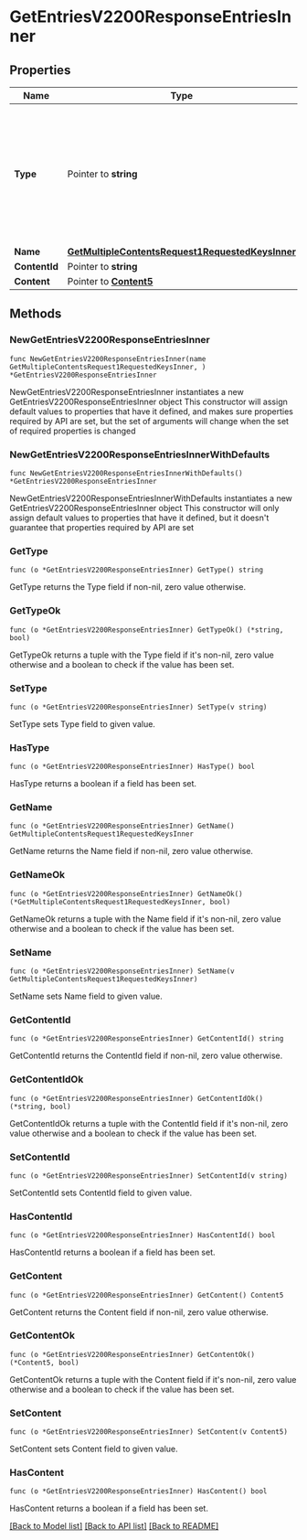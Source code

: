 # GetEntriesV2200ResponseEntriesInner

## Properties

Name | Type | Description | Notes
------------ | ------------- | ------------- | -------------
**Type** | Pointer to **string** | Declares the type of a Nessie content object, which is currently one of ICEBERG_TABLE, DELTA_LAKE_TABLE, ICEBERG_VIEW, NAMESPACE or UDF, which are the discriminator mapping values of the &#39;Content&#39; type. | [optional] 
**Name** | [**GetMultipleContentsRequest1RequestedKeysInner**](GetMultipleContentsRequest1RequestedKeysInner.md) |  | 
**ContentId** | Pointer to **string** |  | [optional] 
**Content** | Pointer to [**Content5**](Content5.md) |  | [optional] 

## Methods

### NewGetEntriesV2200ResponseEntriesInner

`func NewGetEntriesV2200ResponseEntriesInner(name GetMultipleContentsRequest1RequestedKeysInner, ) *GetEntriesV2200ResponseEntriesInner`

NewGetEntriesV2200ResponseEntriesInner instantiates a new GetEntriesV2200ResponseEntriesInner object
This constructor will assign default values to properties that have it defined,
and makes sure properties required by API are set, but the set of arguments
will change when the set of required properties is changed

### NewGetEntriesV2200ResponseEntriesInnerWithDefaults

`func NewGetEntriesV2200ResponseEntriesInnerWithDefaults() *GetEntriesV2200ResponseEntriesInner`

NewGetEntriesV2200ResponseEntriesInnerWithDefaults instantiates a new GetEntriesV2200ResponseEntriesInner object
This constructor will only assign default values to properties that have it defined,
but it doesn't guarantee that properties required by API are set

### GetType

`func (o *GetEntriesV2200ResponseEntriesInner) GetType() string`

GetType returns the Type field if non-nil, zero value otherwise.

### GetTypeOk

`func (o *GetEntriesV2200ResponseEntriesInner) GetTypeOk() (*string, bool)`

GetTypeOk returns a tuple with the Type field if it's non-nil, zero value otherwise
and a boolean to check if the value has been set.

### SetType

`func (o *GetEntriesV2200ResponseEntriesInner) SetType(v string)`

SetType sets Type field to given value.

### HasType

`func (o *GetEntriesV2200ResponseEntriesInner) HasType() bool`

HasType returns a boolean if a field has been set.

### GetName

`func (o *GetEntriesV2200ResponseEntriesInner) GetName() GetMultipleContentsRequest1RequestedKeysInner`

GetName returns the Name field if non-nil, zero value otherwise.

### GetNameOk

`func (o *GetEntriesV2200ResponseEntriesInner) GetNameOk() (*GetMultipleContentsRequest1RequestedKeysInner, bool)`

GetNameOk returns a tuple with the Name field if it's non-nil, zero value otherwise
and a boolean to check if the value has been set.

### SetName

`func (o *GetEntriesV2200ResponseEntriesInner) SetName(v GetMultipleContentsRequest1RequestedKeysInner)`

SetName sets Name field to given value.


### GetContentId

`func (o *GetEntriesV2200ResponseEntriesInner) GetContentId() string`

GetContentId returns the ContentId field if non-nil, zero value otherwise.

### GetContentIdOk

`func (o *GetEntriesV2200ResponseEntriesInner) GetContentIdOk() (*string, bool)`

GetContentIdOk returns a tuple with the ContentId field if it's non-nil, zero value otherwise
and a boolean to check if the value has been set.

### SetContentId

`func (o *GetEntriesV2200ResponseEntriesInner) SetContentId(v string)`

SetContentId sets ContentId field to given value.

### HasContentId

`func (o *GetEntriesV2200ResponseEntriesInner) HasContentId() bool`

HasContentId returns a boolean if a field has been set.

### GetContent

`func (o *GetEntriesV2200ResponseEntriesInner) GetContent() Content5`

GetContent returns the Content field if non-nil, zero value otherwise.

### GetContentOk

`func (o *GetEntriesV2200ResponseEntriesInner) GetContentOk() (*Content5, bool)`

GetContentOk returns a tuple with the Content field if it's non-nil, zero value otherwise
and a boolean to check if the value has been set.

### SetContent

`func (o *GetEntriesV2200ResponseEntriesInner) SetContent(v Content5)`

SetContent sets Content field to given value.

### HasContent

`func (o *GetEntriesV2200ResponseEntriesInner) HasContent() bool`

HasContent returns a boolean if a field has been set.


[[Back to Model list]](../README.md#documentation-for-models) [[Back to API list]](../README.md#documentation-for-api-endpoints) [[Back to README]](../README.md)


